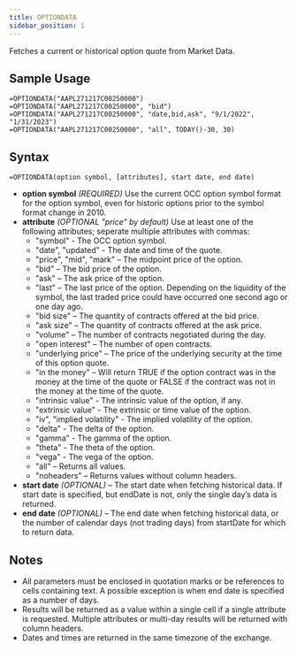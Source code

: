 ```yaml
---
title: OPTIONDATA
sidebar_position: 1
---
```


Fetches a current or historical option quote from Market Data.

## Sample Usage
```excel-formula
=OPTIONDATA("AAPL271217C00250000")
=OPTIONDATA("AAPL271217C00250000", "bid")
=OPTIONDATA("AAPL271217C00250000", "date,bid,ask", "9/1/2022", "1/31/2023")
=OPTIONDATA("AAPL271217C00250000", "all", TODAY()-30, 30)
```
## Syntax
```excel-formula
=OPTIONDATA(option symbol, [attributes], start date, end date)
```

- **option symbol** _(REQUIRED)_ Use the current OCC option symbol format for the option symbol, even for historic options prior to the symbol format change in 2010.
- **attribute** _(OPTIONAL "price" by default)_ Use at least one of the following attributes; seperate multiple attributes with commas:
  - "symbol" - The OCC option symbol.
  - "date", "updated" - The date and time of the quote.
  - "price", "mid", "mark" – The midpoint price of the option.
  - "bid" – The bid price of the option.
  - "ask" – The ask price of the option.
  - "last" – The last price of the option. Depending on the liquidity of the symbol, the last traded price could have occurred one second ago or one day ago.
  - "bid size" – The quantity of contracts offered at the bid price.
  - "ask size" – The quantity of contracts offered at the ask price.
  - "volume" – The number of contracts negotiated during the day.
  - "open interest" – The number of open contracts.
  - "underlying price" – The price of the underlying security at the time of this option quote.
  - "in the money" – Will return TRUE if the option contract was in the money at the time of the quote or FALSE if the contract was not in the money at the time of the quote.
  - "intrinsic value" - The intrinsic value of the option, if any.
  - "extrinsic value" - The extrinsic or time value of the option.
  - "iv", "implied volatility" - The implied volatility of the option.
  - "delta" - The delta of the option.
  - "gamma" - The gamma of the option.
  - "theta" - The theta of the option.
  - "vega" - The vega of the option.
  - "all" – Returns all values.
  - "noheaders" – Returns values without column headers.
- **start date** _(OPTIONAL)_ – The start date when fetching historical data. If start date is specified, but endDate is not, only the single day’s data is returned.
- **end date** _(OPTIONAL)_ – The end date when fetching historical data, or the number of calendar days (not trading days) from startDate for which to return data.

## Notes

- All parameters must be enclosed in quotation marks or be references to cells containing text. A possible exception is when end date is specified as a number of days.
- Results will be returned as a value within a single cell if a single attribute is requested. Multiple attributes or multi-day results will be returned with column headers.
- Dates and times are returned in the same timezone of the exchange.